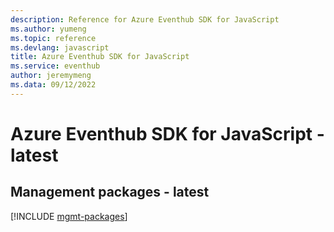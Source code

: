 ```yaml
---
description: Reference for Azure Eventhub SDK for JavaScript
ms.author: yumeng
ms.topic: reference
ms.devlang: javascript
title: Azure Eventhub SDK for JavaScript
ms.service: eventhub
author: jeremymeng
ms.data: 09/12/2022
---
```

# Azure Eventhub SDK for JavaScript - latest

## Management packages - latest
[!INCLUDE [mgmt-packages](eventhub-mgmt-index.md)]